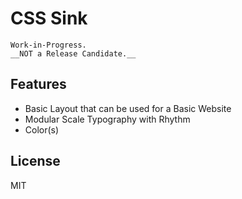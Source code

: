 # CSS Sink

```
Work-in-Progress.
__NOT a Release Candidate.__
```

## Features

- Basic Layout that can be used for a Basic Website
- Modular Scale Typography with Rhythm
- Color(s)

## License

MIT